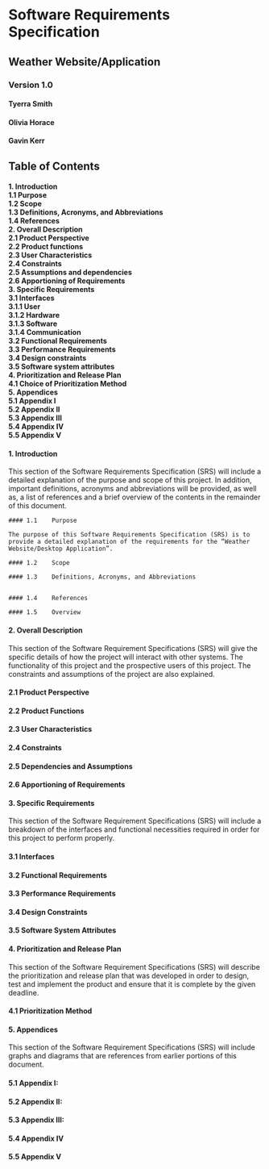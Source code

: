 # Software Requirements Specification
## Weather Website/Application
### Version 1.0
#### Tyerra Smith
#### Olivia Horace
#### Gavin Kerr
 
## Table of Contents
#### 1.   Introduction<br>1.1         Purpose<br>1.2         Scope<br>1.3         Definitions, Acronyms, and Abbreviations<br>1.4         References<br>2.   Overall Description<br>2.1         Product Perspective<br>2.2         Product functions<br>2.3         User Characteristics<br>2.4         Constraints<br>2.5         Assumptions and dependencies<br>2.6         Apportioning of Requirements<br>3.   Specific Requirements<br>3.1         Interfaces<br>3.1.1    User<br>3.1.2    Hardware<br>3.1.3    Software<br>3.1.4    Communication<br>3.2         Functional Requirements<br>3.3         Performance Requirements<br>3.4         Design constraints<br>3.5         Software system attributes<br>4.   Prioritization and Release Plan<br>4.1         Choice of Prioritization Method<br>5.   Appendices<br>5.1         Appendix I<br>5.2         Appendix II<br>5.3         Appendix III<br>5.4         Appendix IV<br>5.5         Appendix V
 
 
 
 

#### 1.   Introduction
This section of the Software Requirements Specification (SRS) will include a detailed explanation of the purpose and scope of this project. In addition, important definitions, acronyms and abbreviations will be provided, as well as, a list of references and a brief overview of the contents in the remainder of this document.
 
    #### 1.1   	Purpose
 
    The purpose of this Software Requirements Specification (SRS) is to provide a detailed explanation of the requirements for the “Weather Website/Desktop Application”.
 
    #### 1.2   	Scope
 
    #### 1.3   	Definitions, Acronyms, and Abbreviations
 
 
    #### 1.4   	References
 
    #### 1.5   	Overview
 
 
 
 
 
 
 
 






#### 2.    Overall Description
 
This section of the Software Requirement Specifications (SRS) will give the specific details of how the project will interact with other systems. The functionality of this project and the prospective users of this project. The constraints and assumptions of the project are also explained.
 
#### 2.1   	Product Perspective
 
#### 2.2   	Product Functions
 
#### 2.3   	User Characteristics
 
 
#### 2.4   	Constraints
#### 2.5   	Dependencies and Assumptions
#### 2.6   	Apportioning of Requirements
 
 
 
 
 
 
 
 
 







#### 3.   Specific Requirements
 
This section of the Software Requirement Specifications (SRS) will include a breakdown of the interfaces and functional necessities required in order for this project to perform properly.
 
#### 3.1   	Interfaces
 
#### 3.2   	Functional Requirements
 
#### 3.3   	Performance Requirements
 
 
#### 3.4   	Design Constraints
#### 3.5   	Software System Attributes
 
 
 
 
 
 
 
 
 
 









#### 4.   Prioritization and Release Plan
 
This section of the Software Requirement Specifications (SRS) will describe the prioritization and release plan that was developed in order to design, test and implement the product and ensure that it is complete by the given deadline.
 
#### 4.1   	Prioritization Method
 
 
 
 
 
 
 
 
 
 
 
 
 
 
 
 
 
 








#### 5.   Appendices
 
This section of the Software Requirement Specifications (SRS) will include graphs and diagrams that are references from earlier portions of this document.
 
#### 5.1   	Appendix I:
 
#### 5.2   	Appendix II:
 
#### 5.3   	Appendix III:
 
 
#### 5.4   	Appendix IV
#### 5.5   	Appendix V